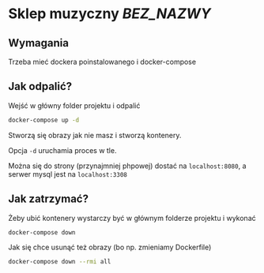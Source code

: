 # Sklep muzyczny _BEZ_NAZWY_

## Wymagania
Trzeba mieć dockera poinstalowanego i docker-compose

## Jak odpalić?
Wejść w główny folder projektu i odpalić

```bash
docker-compose up -d
```

Stworzą się obrazy jak nie masz i stworzą kontenery.

Opcja `-d` uruchamia proces w tle.

Można się do strony (przynajmniej phpowej) dostać na `localhost:8080`,
a serwer mysql jest na `localhost:3308`

## Jak zatrzymać?
Żeby ubić kontenery wystarczy być w głównym folderze projektu i wykonać

```bash
docker-compose down
```

Jak się chce usunąć też obrazy (bo np. zmieniamy Dockerfile)
```bash
docker-compose down --rmi all
```


